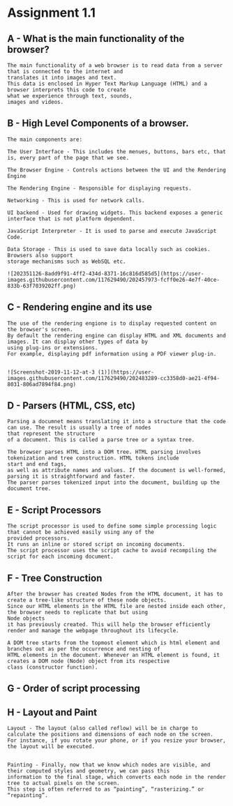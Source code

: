 # Assignment 1.1

## A - What is the main functionality of the browser?
    The main functionality of a web browser is to read data from a server that is connected to the internet and 
    translates it into images and text.
    This data is enclosed in Hyper Text Markup Language (HTML) and a browser interprets this code to create 
    what we experience through text, sounds,
    images and videos.
    
    


## B - High Level Components of a browser.

    The main components are:
    
    The User Interface - This includes the menues, buttons, bars etc, that is, every part of the page that we see.
    
    The Browser Engine - Controls actions between the UI and the Rendering Engine
    
    The Rendering Engine - Responsible for displaying requests.
    
    Networking - This is used for network calls.
    
    UI backend - Used for drawing widgets. This backend exposes a generic interface that is not platform dependent.
    
    JavaScript Interpreter - It is used to parse and execute JavaScript Code.
    
    Data Storage - This is used to save data locally such as cookies. Browsers also support 
    storage mechanisms such as WebSQL etc.
    
    ![202351126-8add9f91-4ff2-434d-8371-16c816d585d5](https://user-images.githubusercontent.com/117629490/202457973-fcff0e26-4e7f-40ce-833b-63f7039202ff.png)
    
    
## C - Rendering engine and its use

    The use of the rendering engione is to display requested content on the browser's screen.
    By default the rendering engine can display HTML and XML documents and images. It can display other types of data by 
    using plug-ins or extensions.
    For example, displaying pdf information using a PDF viewer plug-in.
    
    
    ![Screenshot-2019-11-12-at-3 (1)](https://user-images.githubusercontent.com/117629490/202483289-cc3358d0-ae21-4f94-8031-806ad7894f84.png)

    
## D - Parsers (HTML, CSS, etc)

    Parsing a documnet means translating it into a structure that the code can use. The result is usually a tree of nodes 
    that represent the structure 
    of a document. This is called a parse tree or a syntax tree.
    
    The browser parses HTML into a DOM tree. HTML parsing involves tokenization and tree construction. HTML tokens include 
    start and end tags, 
    as well as attribute names and values. If the document is well-formed, parsing it is straightforward and faster. 
    The parser parses tokenized input into the document, building up the document tree.    
    
## E - Script Processors    

    The script processor is used to define some simple processing logic that cannot be achieved easily using any of the
    provided processors.
    It runs an inline or stored script on incoming documents.
    The script processor uses the script cache to avoid recompiling the script for each incoming document.
    
## F - Tree Construction
     
    After the browser has created Nodes from the HTML document, it has to create a tree-like structure of these node objects. 
    Since our HTML elements in the HTML file are nested inside each other, the browser needs to replicate that but using 
    Node objects 
    it has previously created. This will help the browser efficiently render and manage the webpage throughout its lifecycle. 
    
    A DOM tree starts from the topmost element which is html element and branches out as per the occurrence and nesting of
    HTML elements in the document. Whenever an HTML element is found, it creates a DOM node (Node) object from its respective 
    class (constructor function).
    
## G - Order of script processing

    
## H - Layout and Paint

    Layout - The layout (also called reflow) will be in charge to calculate the positions and dimensions of each node on the screen. 
    For instance, if you rotate your phone, or if you resize your browser, the layout will be executed.
    
    
    Painting - Finally, now that we know which nodes are visible, and their computed styles and geometry, we can pass this
    information to the final stage, which converts each node in the render tree to actual pixels on the screen. 
    This step is often referred to as “painting”, “rasterizing.” or “repainting”.

